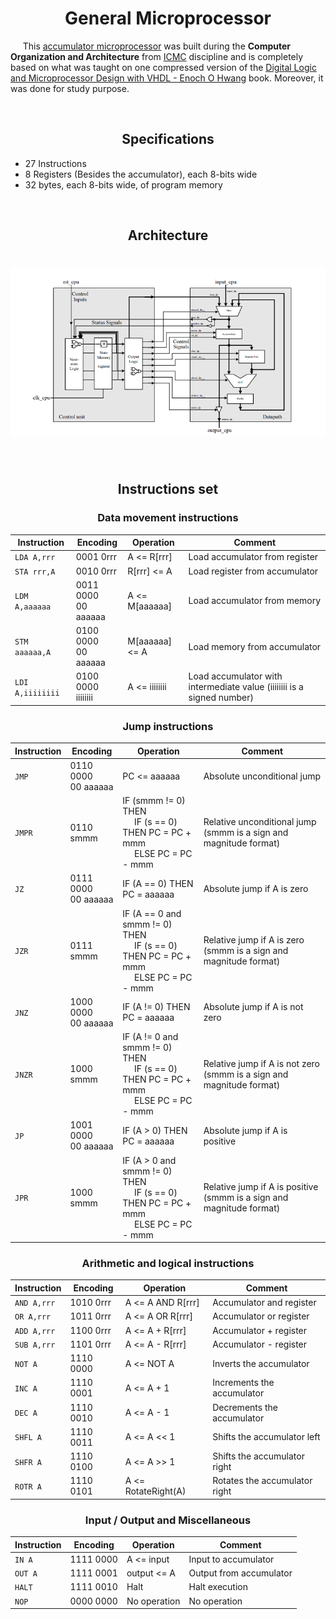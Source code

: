 <h1 align="center">General Microprocessor</h1>

<p>&nbsp;&nbsp;&nbsp;&nbsp; This <a target="_blank" href="https://en.wikipedia.org/wiki/Accumulator_(computing)">accumulator microprocessor<a> was built during the <b>Computer Organization and Architecture</b> from <a href="https://www.icmc.usp.br/" target="_blank">ICMC</a> discipline and is completely based on what was taught on one compressed version of the <a target="_blank" href="https://www.amazon.com.br/Digital-Logic-Microprocessor-Design-VHDL/dp/0534465935">Digital Logic and Microprocessor Design with VHDL - Enoch O Hwang</a> book. Moreover, it was done for study purpose.</p>

<br>

<h2 align="center">Specifications</h2>

- 27 Instructions
- 8 Registers (Besides the accumulator), each 8-bits wide
- 32 bytes, each 8-bits wide, of program memory

<br>

<h2 align="center">Architecture</h2>

<h1 align="center"><img src=".github/architecture.png" /></h1>

<br>

<h2 align="center">Instructions set</h2>

<h3 align="center">Data movement instructions</h3>

| Instruction      | Encoding                 | Operation      | Comment                                                                |
| ---------------- | ------------------------ | -------------- | ---------------------------------------------------------------------- |
| `LDA A,rrr`      | 0001 0rrr                | A <= R[rrr]    | Load accumulator from register                                         |
| `STA rrr,A`      | 0010 0rrr                | R[rrr] <= A    | Load register from accumulator                                         |
| `LDM A,aaaaaa`   | 0011 0000 <br> 00 aaaaaa | A <= M[aaaaaa] | Load accumulator from memory                                           |
| `STM aaaaaa,A`   | 0100 0000 <br> 00 aaaaaa | M[aaaaaa] <= A | Load memory from accumulator                                           |
| `LDI A,iiiiiiii` | 0100 0000 <br> iiiiiiii  | A <= iiiiiiii  | Load accumulator with intermediate value (iiiiiiii is a signed number) |

<h3 align="center">Jump instructions</h3>

| Instruction     | Encoding                 | Operation                                                                                                                                    | Comment                                                              |
| --------------- | ------------------------ | -------------------------------------------------------------------------------------------------------------------------------------------- | -------------------------------------------------------------------- |
| `JMP`  | 0110 0000 <br> 00 aaaaaa | PC <= aaaaaa                                                                                                                                 | Absolute unconditional jump                                          |
| `JMPR`  | 0110 smmm                | IF (smmm != 0) THEN <br> &nbsp;&nbsp;&nbsp;&nbsp; IF (s == 0) THEN PC = PC + mmm <br> &nbsp;&nbsp;&nbsp;&nbsp; ELSE PC = PC - mmm            | Relative unconditional jump (smmm is a sign and magnitude format)    |
| `JZ`   | 0111 0000 <br> 00 aaaaaa | IF (A == 0) THEN PC = aaaaaa                                                                                                                 | Absolute jump if A is zero                                           |
| `JZR`  | 0111 smmm                | IF (A == 0 and smmm != 0) THEN <br> &nbsp;&nbsp;&nbsp;&nbsp; IF (s == 0) THEN PC = PC + mmm <br> &nbsp;&nbsp;&nbsp;&nbsp; ELSE PC = PC - mmm | Relative jump if A is zero (smmm is a sign and magnitude format)     |
| `JNZ`  | 1000 0000 <br> 00 aaaaaa | IF (A != 0) THEN PC = aaaaaa                                                                                                                 | Absolute jump if A is not zero                                       |
| `JNZR` | 1000 smmm                | IF (A != 0 and smmm != 0) THEN <br> &nbsp;&nbsp;&nbsp;&nbsp; IF (s == 0) THEN PC = PC + mmm <br> &nbsp;&nbsp;&nbsp;&nbsp; ELSE PC = PC - mmm | Relative jump if A is not zero (smmm is a sign and magnitude format) |
| `JP`   | 1001 0000 <br> 00 aaaaaa | IF (A > 0) THEN PC = aaaaaa                                                                                                                  | Absolute jump if A is positive                                       |
| `JPR`  | 1000 smmm                | IF (A > 0 and smmm != 0) THEN <br> &nbsp;&nbsp;&nbsp;&nbsp; IF (s == 0) THEN PC = PC + mmm <br> &nbsp;&nbsp;&nbsp;&nbsp; ELSE PC = PC - mmm  | Relative jump if A is positive (smmm is a sign and magnitude format) |

<h3 align="center">Arithmetic and logical instructions</h3>

| Instruction | Encoding  | Operation           | Comment                       |
| ----------- | --------- | ------------------- | ----------------------------- |
| `AND A,rrr` | 1010 0rrr | A <= A AND R[rrr]   | Accumulator and register      |
| `OR A,rrr`  | 1011 0rrr | A <= A OR R[rrr]    | Accumulator or register       |
| `ADD A,rrr` | 1100 0rrr | A <= A + R[rrr]     | Accumulator + register        |
| `SUB A,rrr` | 1101 0rrr | A <= A - R[rrr]     | Accumulator - register        |
| `NOT A`     | 1110 0000 | A <= NOT A          | Inverts the accumulator       |
| `INC A`     | 1110 0001 | A <= A + 1          | Increments the accumulator    |
| `DEC A`     | 1110 0010 | A <= A - 1          | Decrements the accumulator    |
| `SHFL A`    | 1110 0011 | A <= A << 1         | Shifts the accumulator left   |
| `SHFR A`    | 1110 0100 | A <= A >> 1         | Shifts the accumulator right  |
| `ROTR A`    | 1110 0101 | A <= RotateRight(A) | Rotates the accumulator right |

<h3 align="center">Input / Output and Miscellaneous</h3>

| Instruction | Encoding  | Operation    | Comment                 |
| ----------- | --------- | ------------ | ----------------------- |
| `IN A`      | 1111 0000 | A <= input   | Input to accumulator    |
| `OUT A`     | 1111 0001 | output <= A  | Output from accumulator |
| `HALT`      | 1111 0010 | Halt         | Halt execution          |
| `NOP`       | 0000 0000 | No operation | No operation            |
